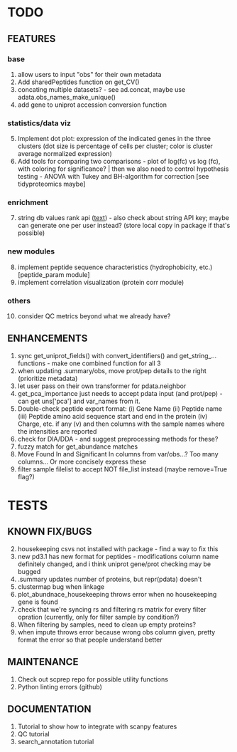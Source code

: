 # TODO 
## FEATURES
### base
1. allow users to input "obs" for their own metadata
2. Add sharedPeptides function on get_CV()
3. concating multiple datasets? - see ad.concat, maybe use adata.obs_names_make_unique()
4. add gene to uniprot accession conversion function
### statistics/data viz
5. Implement dot plot: expression of the indicated genes in the three clusters (dot size is percentage of cells per cluster; color is cluster average normalized expression)
6. Add tools for comparing two comparisons - plot of log(fc) vs log (fc), with coloring for significance? | then we also need to control hypothesis testing - ANOVA with Tukey and BH-algorithm for correction [see tidyproteomics maybe]
### enrichment
7. string db values rank api ([text](https://string-db.org/cgi/help?subpage=api%23valuesranks-enrichment-api)) - also check about string API key; maybe can generate one per user instead? (store local copy in package if that's possible)
### new modules
8. implement peptide sequence characteristics (hydrophobicity, etc.) [peptide_param module]
9. implement correlation visualization (protein corr module)
### others
10. consider QC metrics beyond what we already have?

## ENHANCEMENTS
1. sync get_uniprot_fields() with convert_identifiers() and get_string_... functions - make one combined function for all 3
1. when updating .summary/obs, move prot/pep details to the right (prioritize metadata)
2. let user pass on their own transformer for pdata.neighbor
3. get_pca_importance just needs to accept pdata input (and prot/pep) - can get uns['pca'] and var_names from it.
4. Double-check peptide export format: (i) Gene Name (ii) Peptide name (iii) Peptide amino acid sequence start and end in the protein (iv) Charge, etc. if any (v) and then columns with the sample names where the intensities are reported
5. check for DIA/DDA - and suggest preprocessing methods for these?
6. fuzzy match for get_abundance matches
7. Move Found In and Significant In columns from var/obs...? Too many columns... Or more concisely express these
8. filter sample filelist to accept NOT file_list instead (maybe remove=True flag?)

# TESTS
## KNOWN FIX/BUGS
2. housekeeping csvs not installed with package - find a way to fix this
3. new pd3.1 has new format for peptides - modifications column name definitely changed, and i think uniprot gene/prot checking may be bugged
4. .summary updates number of proteins, but repr(pdata) doesn't
5. clustermap bug when linkage
6. plot_abundnace_housekeeping throws error when no housekeeping gene is found
7. check that we're syncing rs and filtering rs matrix for every filter opration (currently, only for filter sample by condition?)
9. When filtering by samples, need to clean up empty proteins?
10. when impute throws error because wrong obs column given, pretty format the error so that people understand better

## MAINTENANCE
1. Check out scprep repo for possible utility functions
2. Python linting errors (github)

## DOCUMENTATION
1. Tutorial to show how to integrate with scanpy features
2. QC tutorial
3. search_annotation tutorial